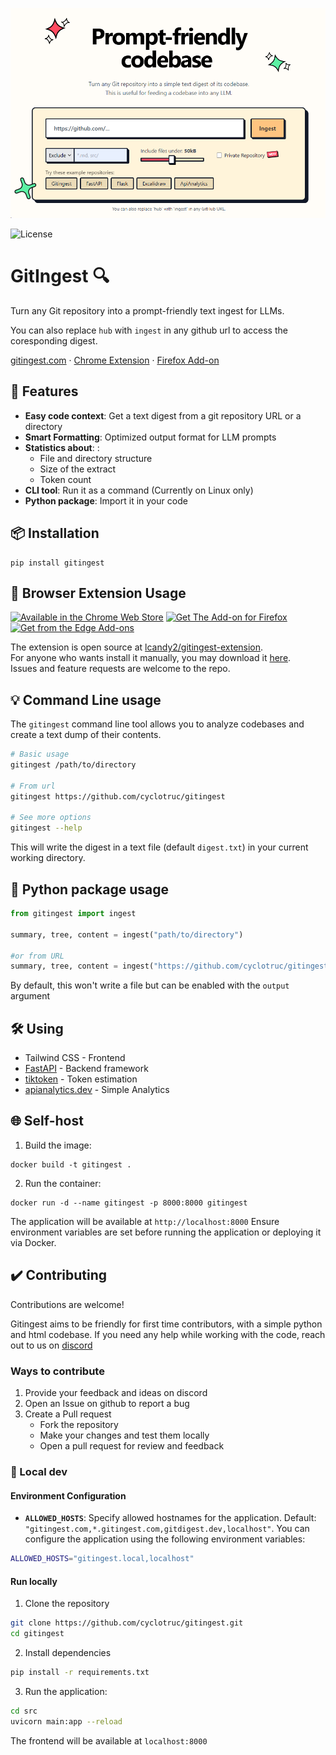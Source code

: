 [![Image](./docs/frontpage.png "GitIngest main page")](https://gitingest.com/)

![License](https://img.shields.io/badge/license-MIT-blue.svg)

# GitIngest 🔍
Turn any Git repository into a prompt-friendly text ingest for LLMs.

You can also replace `hub` with `ingest` in any github url to access the coresponding digest.

[gitingest.com](https://gitingest.com/) · [Chrome Extension](https://chromewebstore.google.com/detail/adfjahbijlkjfoicpjkhjicpjpjfaood) · [Firefox Add-on](https://addons.mozilla.org/firefox/addon/gitingest/)


## 🚀 Features

- **Easy code context**: Get a text digest from a git repository URL or a directory
- **Smart Formatting**: Optimized output format for LLM prompts
- **Statistics about**: :
  - File and directory structure
  - Size of the extract
  - Token count  
- **CLI tool**: Run it as a command (Currently on Linux only)
- **Python package**: Import it in your code


## 📦 Installation

```
pip install gitingest
```

## 🧩 Browser Extension Usage

<a href="https://chromewebstore.google.com/detail/adfjahbijlkjfoicpjkhjicpjpjfaood" target="_blank" title="Get GitIngest Extension from Chrome Web Store"><img height="48" src="https://github.com/user-attachments/assets/20a6e44b-fd46-4e6c-8ea6-aad436035753" alt="Available in the Chrome Web Store" /></a>
<a href="https://addons.mozilla.org/firefox/addon/gitingest/" target="_blank" title="Get GitIngest Extension from Firefox Add-ons"><img height="48" src="https://github.com/user-attachments/assets/c0e99e6b-97cf-4af2-9737-099db7d3538b" alt="Get The Add-on for Firefox" /></a>
<a href="https://microsoftedge.microsoft.com/addons/detail/nfobhllgcekbmpifkjlopfdfdmljmipf" target="_blank" title="Get GitIngest Extension from Firefox Add-ons"><img height="48" src="https://github.com/user-attachments/assets/204157eb-4cae-4c0e-b2cb-db514419fd9e" alt="Get from the Edge Add-ons" /></a>

The extension is open source at [lcandy2/gitingest-extension](https://github.com/lcandy2/gitingest-extension).  
For anyone who wants install it manually, you may download it [here](https://github.com/lcandy2/gitingest-extension/releases).  
Issues and feature requests are welcome to the repo.

## 💡 Command Line usage

The `gitingest` command line tool allows you to analyze codebases and create a text dump of their contents.

```bash
# Basic usage
gitingest /path/to/directory

# From url
gitingest https://github.com/cyclotruc/gitingest

# See more options
gitingest --help
```

This will write the digest in a text file (default `digest.txt`) in your current working directory.


## 🐛 Python package usage


```python
from gitingest import ingest

summary, tree, content = ingest("path/to/directory")

#or from URL
summary, tree, content = ingest("https://github.com/cyclotruc/gitingest")
```

By default, this won't write a file but can be enabled with the `output` argument


## 🛠️ Using
- Tailwind CSS - Frontend
- [FastAPI](https://github.com/fastapi/fastapi) - Backend framework
- [tiktoken](https://github.com/openai/tiktoken) - Token estimation
- [apianalytics.dev](https://www.apianalytics.dev/) - Simple Analytics


## 🌐 Self-host 
1. Build the image:
```
docker build -t gitingest .
```

2. Run the container:
```
docker run -d --name gitingest -p 8000:8000 gitingest
```
The application will be available at `http://localhost:8000`
Ensure environment variables are set before running the application or deploying it via Docker.

## ✔️ Contributing

Contributions are welcome! 

Gitingest aims to be friendly for first time contributors, with a simple python and html codebase. If you need any help while working with the code, reach out to us on [discord](https://discord.com/invite/zerRaGK9EC)

### Ways to contribute 

1. Provide your feedback and ideas on discord
2. Open an Issue on github to report a bug 
2. Create a Pull request
   - Fork the repository
   - Make your changes and test them locally
   - Open a pull request for review and feedback

### 🔧 Local dev

####  Environment Configuration
- **`ALLOWED_HOSTS`**: Specify allowed hostnames for the application. Default: `"gitingest.com,*.gitingest.com,gitdigest.dev,localhost"`.
You can configure the application using the following environment variables:

```bash
ALLOWED_HOSTS="gitingest.local,localhost"
```

#### Run locally
1. Clone the repository 
```bash
git clone https://github.com/cyclotruc/gitingest.git
cd gitingest
```

2. Install dependencies
```bash
pip install -r requirements.txt
```

3. Run the application:
```bash
cd src
uvicorn main:app --reload
```

The frontend will be available at `localhost:8000` 


